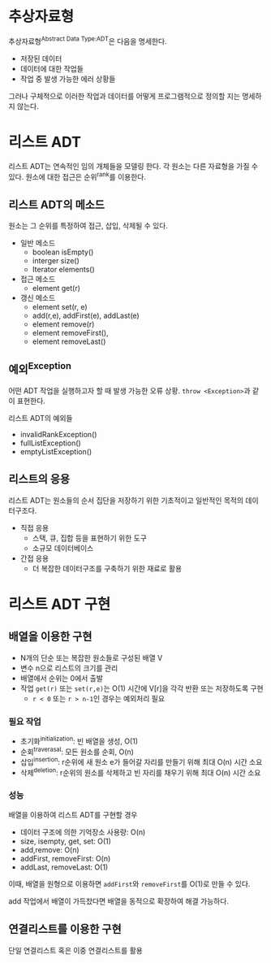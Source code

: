 # 추상자료형
추상자료형<sup>Abstract Data Type:ADT</sup>은 다음을 명세한다.

- 저장된 데이터
- 데이터에 대한 작업들
- 작업 중 발생 가능한 에러 상황들

그러나 구체적으로 이러한 작업과 데이터를 어떻게 프로그램적으로 정의할 지는 명세하지 않는다.

# 리스트 ADT
리스트 ADT는 연속적인 임의 개체들을 모델링 한다. 각 원소는 다른 자료형을 가질 수 있다. 원소에 대한 접근은 순위<sup>rank</sup>를 이용한다.

## 리스트 ADT의 메소드
원소는 그 순위를 특정하여 접근, 삽입, 삭제될 수 있다.

- 일반 메소드
	- boolean isEmpty()
	- interger size()
	- Iterator elements()
- 접근 메소드
	- element get(r)
- 갱신 메소드
	- element set(r, e)
	- add(r,e), addFirst(e), addLast(e)
	- element remove(r)
	- element removeFirst(),
	- element removeLast()

## 예외<sup>Exception</sup>
어떤 ADT 작업을 실행하고자 할 때 발생 가능한 오류 상황. `throw <Exception>`과 같이 표현한다.

리스트 ADT의 예외들
- invalidRankException()
- fullListException()
- emptyListException()

## 리스트의 응용
리스트 ADT는 원소들의 순서 집단을 저장하기 위한 기초적이고 일반적인 목적의 데이터구조다.

- 직접 응용
	- 스택, 큐, 집합 등을 표현하기 위한 도구
	- 소규모 데이터베이스
- 간접 응용
	- 더 복잡한 데이터구조를 구축하기 위한 재료로 활용

# 리스트 ADT 구현
## 배열을 이용한 구현
- N개의 단순 또는 복잡한 원소들로 구성된 배열 V
- 변수 n으로 리스트의 크기를 관리
- 배열에서 순위는 0에서 출발
- 작업 `get(r)` 또는 `set(r,e)`는 O(1) 시간에 V[r]을 각각 반환 또는 저장하도록 구현
	- `r < 0` 또는 `r > n-1`인 경우는 예외처리 필요

### 필요 작업
- 초기화<sup>initialization</sup>: 빈 배열을 생성, O(1)
- 순회<sup>traverasal</sup>: 모든 원소를 순회, O(n)
- 삽입<sup>insertion</sup>: r순위에 새 원소 e가 들어갈 자리를 만들기 위해 최대 O(n) 시간 소요
- 삭제<sup>deletion</sup>: r순위의 원소를 삭제하고 빈 자리를 채우기 위해 최대 O(n) 시간 소요

### 성능
배열을 이용하여 리스트 ADT를 구현할 경우
- 데이터 구조에 의한 기억장소 사용량: O(n)
- size, isempty, get, set: O(1)
- add,remove: O(n)
- addFirst, removeFirst: O(n)
- addLast, removeLast: O(1)

이때, 배열을 원형으로 이용하면 `addFirst`와 `removeFirst`를 O(1)로 만들 수 있다.

add 작업에서 배열이 가득찼다면 배열을 동적으로 확장하여 해결 가능하다.

## 연결리스트를 이용한 구현
단일 연결리스트 혹은 이중 연결리스트를 활용
 